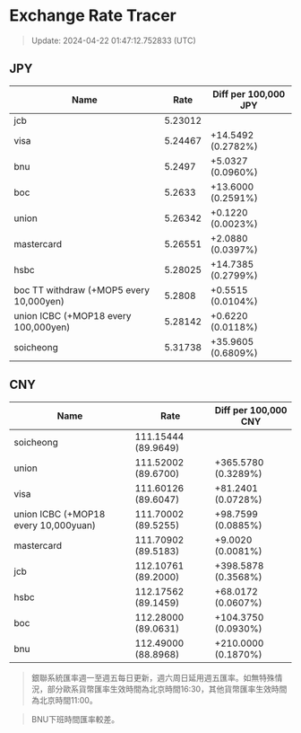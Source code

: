 # Exchange Rate Tracer

> Update: 2024-04-22 01:47:12.752833 (UTC)

## JPY

| Name                                    |    Rate | Diff per 100,000 JPY   |
|-----------------------------------------|---------|------------------------|
| jcb                                     | 5.23012 |                        |
| visa                                    | 5.24467 | +14.5492 (0.2782%)     |
| bnu                                     | 5.2497  | +5.0327 (0.0960%)      |
| boc                                     | 5.2633  | +13.6000 (0.2591%)     |
| union                                   | 5.26342 | +0.1220 (0.0023%)      |
| mastercard                              | 5.26551 | +2.0880 (0.0397%)      |
| hsbc                                    | 5.28025 | +14.7385 (0.2799%)     |
| boc TT withdraw (+MOP5 every 10,000yen) | 5.2808  | +0.5515 (0.0104%)      |
| union ICBC (+MOP18 every 100,000yen)    | 5.28142 | +0.6220 (0.0118%)      |
| soicheong                               | 5.31738 | +35.9605 (0.6809%)     |

## CNY

| Name                                 | Rate                | Diff per 100,000 CNY   |
|--------------------------------------|---------------------|------------------------|
| soicheong                            | 111.15444	(89.9649) |                        |
| union                                | 111.52002	(89.6700) | +365.5780 (0.3289%)    |
| visa                                 | 111.60126	(89.6047) | +81.2401 (0.0728%)     |
| union ICBC (+MOP18 every 10,000yuan) | 111.70002	(89.5255) | +98.7599 (0.0885%)     |
| mastercard                           | 111.70902	(89.5183) | +9.0020 (0.0081%)      |
| jcb                                  | 112.10761	(89.2000) | +398.5878 (0.3568%)    |
| hsbc                                 | 112.17562	(89.1459) | +68.0172 (0.0607%)     |
| boc                                  | 112.28000	(89.0631) | +104.3750 (0.0930%)    |
| bnu                                  | 112.49000	(88.8968) | +210.0000 (0.1870%)    |


> 銀聯系統匯率週一至週五每日更新，週六周日延用週五匯率。如無特殊情況，部分歐系貨幣匯率生效時間為北京時間16:30，其他貨幣匯率生效時間為北京時間11:00。

> BNU下班時間匯率較差。

